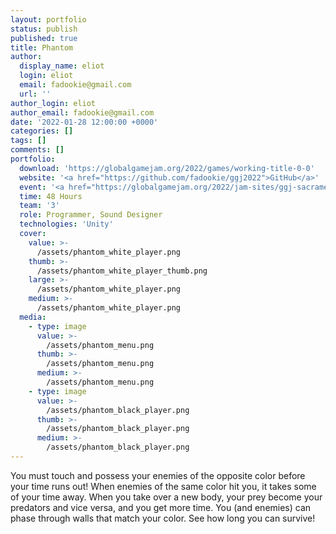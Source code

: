 ```yaml
---
layout: portfolio
status: publish
published: true
title: Phantom
author:
  display_name: eliot
  login: eliot
  email: fadookie@gmail.com
  url: ''
author_login: eliot
author_email: fadookie@gmail.com
date: '2022-01-28 12:00:00 +0000'
categories: []
tags: []
comments: []
portfolio:
  download: 'https://globalgamejam.org/2022/games/working-title-0-0'
  website: '<a href="https://github.com/fadookie/ggj2022">GitHub</a>'
  event: '<a href="https://globalgamejam.org/2022/jam-sites/ggj-sacramento-2022">Global Game Jam Sacramento 2022</a>'
  time: 48 Hours
  team: '3'
  role: Programmer, Sound Designer
  technologies: 'Unity'
  cover:
    value: >-
      /assets/phantom_white_player.png
    thumb: >-
      /assets/phantom_white_player_thumb.png
    large: >-
      /assets/phantom_white_player.png
    medium: >-
      /assets/phantom_white_player.png
  media:
    - type: image
      value: >-
        /assets/phantom_menu.png 
      thumb: >-
        /assets/phantom_menu.png 
      medium: >-
        /assets/phantom_menu.png 
    - type: image
      value: >-
        /assets/phantom_black_player.png
      thumb: >-
        /assets/phantom_black_player.png
      medium: >-
        /assets/phantom_black_player.png
---
```


You must touch and possess your enemies of the opposite color before your time runs out! When enemies of the same color hit you, it takes some of your time away. When you take over a new body, your prey become your predators and vice versa, and you get more time. You (and enemies) can phase through walls that match your color. See how long you can survive!

